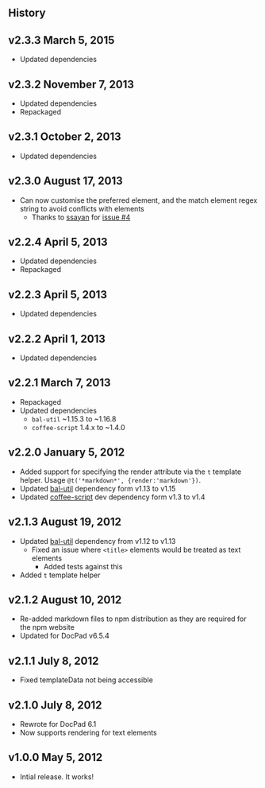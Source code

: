 ## History

## v2.3.3 March 5, 2015
- Updated dependencies

## v2.3.2 November 7, 2013
- Updated dependencies
- Repackaged

## v2.3.1 October 2, 2013
- Updated dependencies

## v2.3.0 August 17, 2013
- Can now customise the preferred element, and the match element regex string to avoid conflicts with elements
	- Thanks to [ssayan](https://github.com/ssayan) for [issue #4](https://github.com/docpad/docpad-plugin-text/issues/4)

## v2.2.4 April 5, 2013
- Updated dependencies
- Repackaged

## v2.2.3 April 5, 2013
- Updated dependencies

## v2.2.2 April 1, 2013
- Updated dependencies

## v2.2.1 March 7, 2013
- Repackaged
- Updated dependencies
	-  `bal-util` ~1.15.3 to ~1.16.8
	-  `coffee-script` 1.4.x to ~1.4.0

## v2.2.0 January 5, 2012
- Added support for specifying the render attribute via the `t` template helper. Usage `@t('*markdown*', {render:'markdown'})`.
- Updated [bal-util](https://github.com/bevry/) dependency form v1.13 to v1.15
- Updated [coffee-script](http://coffeescript.org/) dev dependency form v1.3 to v1.4

## v2.1.3 August 19, 2012
- Updated [bal-util](https://github.com/balupton/bal-util) dependency from v1.12 to v1.13
	- Fixed an issue where `<title>` elements would be treated as text elements
		- Added tests against this
- Added `t` template helper

## v2.1.2 August 10, 2012
- Re-added markdown files to npm distribution as they are required for the npm website
- Updated for DocPad v6.5.4

## v2.1.1 July 8, 2012
- Fixed templateData not being accessible

## v2.1.0 July 8, 2012
- Rewrote for DocPad 6.1
- Now supports rendering for text elements

## v1.0.0 May 5, 2012
- Intial release. It works!